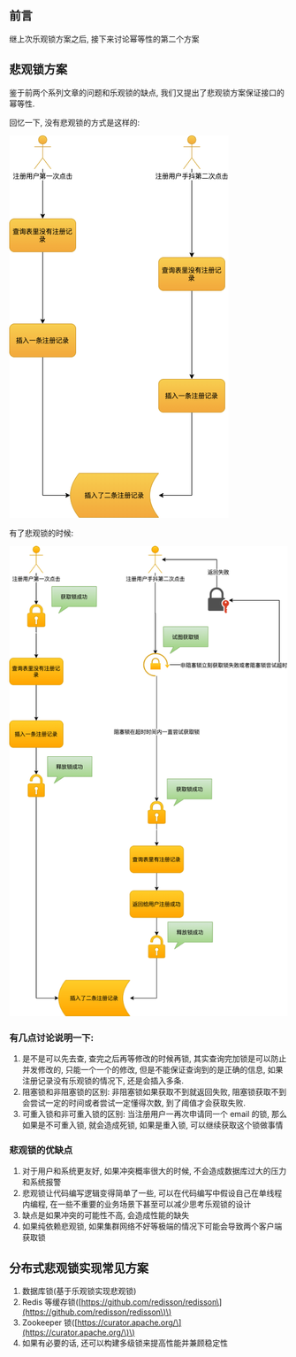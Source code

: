 ## 前言

继上次乐观锁方案之后, 接下来讨论幂等性的第二个方案

## 悲观锁方案

鉴于前两个系列文章的问题和乐观锁的缺点, 我们又提出了悲观锁方案保证接口的幂等性.

回忆一下, 没有悲观锁的方式是这样的:

![](/assets/2021013100.png)

有了悲观锁的时候:

![](/assets/database.png)

### 有几点讨论说明一下:

1. 是不是可以先去查, 查完之后再等修改的时候再锁, 其实查询完加锁是可以防止并发修改的, 只能一个一个的修改, 但是不能保证查询到的是正确的信息, 如果注册记录没有乐观锁的情况下, 还是会插入多条.
2. 阻塞锁和非阻塞锁的区别: 非阻塞锁如果获取不到就返回失败, 阻塞锁获取不到会尝试一定的时间或者尝试一定懂得次数, 到了阈值才会获取失败.
3. 可重入锁和非可重入锁的区别: 当注册用户一再次申请同一个 email 的锁, 那么如果是不可重入锁, 就会造成死锁, 如果是重入锁, 可以继续获取这个锁做事情

### 悲观锁的优缺点

1. 对于用户和系统更友好, 如果冲突概率很大的时候, 不会造成数据库过大的压力和系统报警
2. 悲观锁让代码编写逻辑变得简单了一些, 可以在代码编写中假设自己在单线程内编程, 在一些不重要的业务场景下甚至可以减少思考乐观锁的设计
3. 缺点是如果冲突的可能性不高, 会造成性能的缺失
4. 如果纯依赖悲观锁, 如果集群网络不好等极端的情况下可能会导致两个客户端获取锁

## 分布式悲观锁实现常见方案

1. 数据库锁\(基于乐观锁实现悲观锁\)
2. Redis 等缓存锁\([https://github.com/redisson/redisson\](https://github.com/redisson/redisson\)\)
3. Zookeeper 锁\([https://curator.apache.org/\](https://curator.apache.org/\)\)
4. 如果有必要的话, 还可以构建多级锁来提高性能并兼顾稳定性



